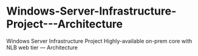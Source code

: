 # Windows-Server-Infrastructure-Project---Architecture
Windows Server Infrastructure Project Highly-available on-prem core with NLB web tier — Architecture
